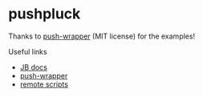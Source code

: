 # pushpluck

Thanks to [push-wrapper](https://github.com/crosslandwa/push-wrapper) (MIT license) for the examples!

Useful links
* [JB docs](https://julienbayle.studio/ableton-live-push/)
* [push-wrapper](https://github.com/crosslandwa/push-wrapper/blob/master/push.js)
* [remote scripts](https://github.com/gluon/AbletonLive9_RemoteScripts/tree/master/Push)
